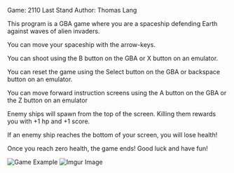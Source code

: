 Game: 2110 Last Stand
Author: Thomas Lang

This program is a GBA game where you are a spaceship defending Earth against waves of alien invaders.

You can move your spaceship with the arrow-keys.

You can shoot using the B button on the GBA or X button on an emulator.

You can reset the game using the Select button on the GBA or backspace button on an emulator.

You can move forward instruction screens using the A button on the GBA or the Z button on an emulator

Enemy ships will spawn from the top of the screen. Killing them rewards you with +1 hp and +1 score.

If an enemy ship reaches the bottom of your screen, you will lose health! 

Once you reach zero health, the game ends! Good luck and have fun!

![Game Example](https://imgur.com/a/yzkAu0o.jpg)
![Imgur Image](http://i.imgur.com/zTONrOD.jpg)
